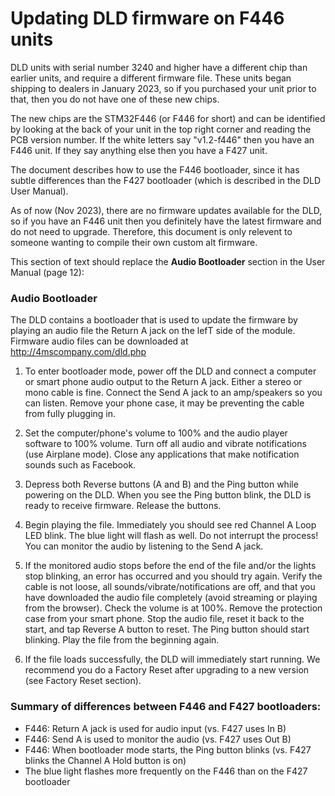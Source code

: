 # Updating DLD firmware on F446 units

DLD units with serial number 3240 and higher have a different chip than earlier units, and require a different firmware file. These units began shipping to dealers in January 2023, so if you purchased your unit prior to that, then you do not have one of these new chips. 

The new chips are the STM32F446 (or F446 for short) and can be identified by looking at the back of your unit in the top right corner and reading the PCB version number. If the white letters say "v1.2-f446" then you have an F446 unit. If they say anything else then you have a F427 unit.

The document describes how to use the F446 bootloader, since it has subtle differences than the F427 bootloader (which is described in the DLD User Manual).

As of now (Nov 2023), there are no firmware updates available for the DLD, so if you have an F446 unit then you definitely have the latest firmware and do not need to upgrade. Therefore, this document is only relevent to someone wanting to compile their own custom alt firmware.

This section of text should replace the **Audio Bootloader** section in the User Manual (page 12):
 


### Audio Bootloader

The DLD contains a bootloader that is used to update the firmware by playing an audio file the Return A jack on the lefT side of the module. Firmware audio files can be downloaded at http://4mscompany.com/dld.php

1. To enter bootloader mode, power off the DLD and connect a computer or smart phone audio output to the Return A jack. Either a stereo or mono cable is fine. Connect the Send A jack to an amp/speakers so you can listen.
Remove your phone case, it may be preventing the cable from fully plugging in.
       
2. Set the computer/phone's volume to 100% and the audio player software to 100% volume. Turn off all audio and vibrate notifications (use Airplane mode). Close any applications that make notification sounds such as Facebook.
       
3. Depress both Reverse buttons (A and B) and the Ping button while powering on the DLD. When you see the Ping button blink, the DLD is ready to receive firmware. Release the buttons.
       
4. Begin playing the file. Immediately you should see red Channel A Loop LED blink. The blue light will flash as well. Do not interrupt the process! You can monitor the audio by listening to the Send A jack. 
       
5. If the monitored audio stops before the end of the file and/or the lights stop blinking, an error has occurred and you should try again. Verify the cable is not loose, all sounds/vibrate/notifications are off, and that you have downloaded the audio file completely (avoid streaming or playing from the browser). Check the volume is at 100%. Remove the protection case from your smart phone. Stop the audio file, reset it back to the start, and tap Reverse A button to reset. The Ping button should start blinking. Play the file from the beginning again.
       
6. If the file loads successfully, the DLD will immediately start running. We recommend you do a Factory Reset after upgrading to a new version (see Factory Reset section).


### Summary of differences between F446 and F427 bootloaders:

- F446: Return A jack is used for audio input (vs. F427 uses In B)
- F446: Send A is used to monitor the audio (vs. F427 uses Out B)
- F446: When bootloader mode starts, the Ping button blinks (vs. F427 blinks the Channel A Hold button is on)
- The blue light flashes more frequently on the F446 than on the F427 bootloader
